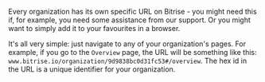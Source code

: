 <p>Every organization has its own specific URL on Bitrise - you might need this if, for example, you need some assistance from our support. Or you might want to simply add it to your favourites in a browser.</p>
<p>It's all very simple: just navigate to any of your organization's pages. For example, if you go to the <code>Overview</code> page, the URL will be something like this: <code>www.bitrise.io/organization/9d9838bc0d31fc53#/overview</code>. The hex id in the URL is a unique identifier for your organization.</p>
